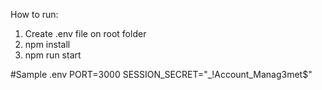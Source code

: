 How to run:
1. Create .env file on root folder
2. npm install
3. npm run start

#Sample .env 
PORT=3000
SESSION_SECRET="_!Account_Manag3met$"